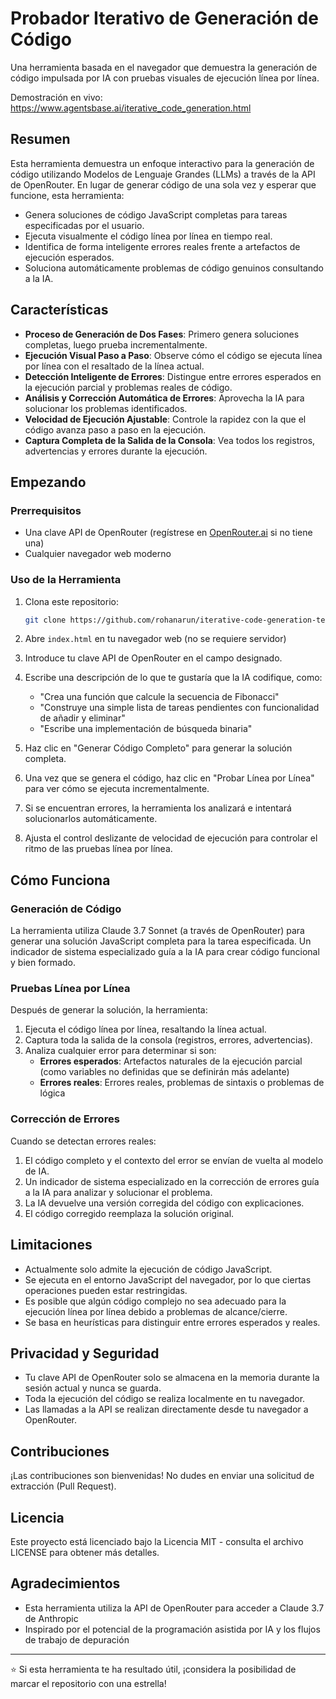 # Probador Iterativo de Generación de Código

Una herramienta basada en el navegador que demuestra la generación de código impulsada por IA con pruebas visuales de ejecución línea por línea.

Demostración en vivo: https://www.agentsbase.ai/iterative_code_generation.html

## Resumen

Esta herramienta demuestra un enfoque interactivo para la generación de código utilizando Modelos de Lenguaje Grandes (LLMs) a través de la API de OpenRouter. En lugar de generar código de una sola vez y esperar que funcione, esta herramienta:

- Genera soluciones de código JavaScript completas para tareas especificadas por el usuario.
- Ejecuta visualmente el código línea por línea en tiempo real.
- Identifica de forma inteligente errores reales frente a artefactos de ejecución esperados.
- Soluciona automáticamente problemas de código genuinos consultando a la IA.

## Características

- **Proceso de Generación de Dos Fases**: Primero genera soluciones completas, luego prueba incrementalmente.
- **Ejecución Visual Paso a Paso**: Observe cómo el código se ejecuta línea por línea con el resaltado de la línea actual.
- **Detección Inteligente de Errores**: Distingue entre errores esperados en la ejecución parcial y problemas reales de código.
- **Análisis y Corrección Automática de Errores**: Aprovecha la IA para solucionar los problemas identificados.
- **Velocidad de Ejecución Ajustable**: Controle la rapidez con la que el código avanza paso a paso en la ejecución.
- **Captura Completa de la Salida de la Consola**: Vea todos los registros, advertencias y errores durante la ejecución.

## Empezando

### Prerrequisitos

- Una clave API de OpenRouter (regístrese en [OpenRouter.ai](https://openrouter.ai) si no tiene una)
- Cualquier navegador web moderno

### Uso de la Herramienta

1. Clona este repositorio:

   ```bash
   git clone https://github.com/rohanarun/iterative-code-generation-tester.git
   ```

2. Abre `index.html` en tu navegador web (no se requiere servidor)

3. Introduce tu clave API de OpenRouter en el campo designado.

4. Escribe una descripción de lo que te gustaría que la IA codifique, como:
   - "Crea una función que calcule la secuencia de Fibonacci"
   - "Construye una simple lista de tareas pendientes con funcionalidad de añadir y eliminar"
   - "Escribe una implementación de búsqueda binaria"

5. Haz clic en "Generar Código Completo" para generar la solución completa.

6. Una vez que se genera el código, haz clic en "Probar Línea por Línea" para ver cómo se ejecuta incrementalmente.

7. Si se encuentran errores, la herramienta los analizará e intentará solucionarlos automáticamente.

8. Ajusta el control deslizante de velocidad de ejecución para controlar el ritmo de las pruebas línea por línea.

## Cómo Funciona

### Generación de Código

La herramienta utiliza Claude 3.7 Sonnet (a través de OpenRouter) para generar una solución JavaScript completa para la tarea especificada. Un indicador de sistema especializado guía a la IA para crear código funcional y bien formado.

### Pruebas Línea por Línea

Después de generar la solución, la herramienta:

1. Ejecuta el código línea por línea, resaltando la línea actual.
2. Captura toda la salida de la consola (registros, errores, advertencias).
3. Analiza cualquier error para determinar si son:
   - **Errores esperados**: Artefactos naturales de la ejecución parcial (como variables no definidas que se definirán más adelante)
   - **Errores reales**: Errores reales, problemas de sintaxis o problemas de lógica

### Corrección de Errores

Cuando se detectan errores reales:

1. El código completo y el contexto del error se envían de vuelta al modelo de IA.
2. Un indicador de sistema especializado en la corrección de errores guía a la IA para analizar y solucionar el problema.
3. La IA devuelve una versión corregida del código con explicaciones.
4. El código corregido reemplaza la solución original.

## Limitaciones

- Actualmente solo admite la ejecución de código JavaScript.
- Se ejecuta en el entorno JavaScript del navegador, por lo que ciertas operaciones pueden estar restringidas.
- Es posible que algún código complejo no sea adecuado para la ejecución línea por línea debido a problemas de alcance/cierre.
- Se basa en heurísticas para distinguir entre errores esperados y reales.

## Privacidad y Seguridad

- Tu clave API de OpenRouter solo se almacena en la memoria durante la sesión actual y nunca se guarda.
- Toda la ejecución del código se realiza localmente en tu navegador.
- Las llamadas a la API se realizan directamente desde tu navegador a OpenRouter.

## Contribuciones

¡Las contribuciones son bienvenidas! No dudes en enviar una solicitud de extracción (Pull Request).

## Licencia

Este proyecto está licenciado bajo la Licencia MIT - consulta el archivo LICENSE para obtener más detalles.

## Agradecimientos

- Esta herramienta utiliza la API de OpenRouter para acceder a Claude 3.7 de Anthropic
- Inspirado por el potencial de la programación asistida por IA y los flujos de trabajo de depuración

---

⭐️ Si esta herramienta te ha resultado útil, ¡considera la posibilidad de marcar el repositorio con una estrella!

